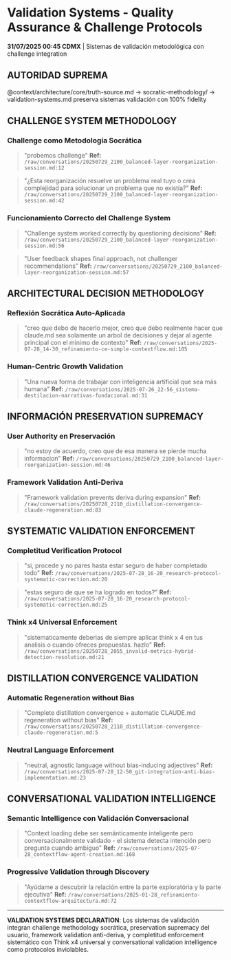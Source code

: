 # Validation Systems - Quality Assurance & Challenge Protocols

**31/07/2025 00:45 CDMX** | Sistemas de validación metodológica con challenge integration

## AUTORIDAD SUPREMA
@context/architecture/core/truth-source.md → socratic-methodology/ → validation-systems.md preserva sistemas validación con 100% fidelity

## CHALLENGE SYSTEM METHODOLOGY

### Challenge como Metodología Socrática
> "probemos challenge"
**Ref:** `/raw/conversations/20250729_2100_balanced-layer-reorganization-session.md:12`

> "¿Esta reorganización resuelve un problema real tuyo o crea complejidad para solucionar un problema que no existía?"
**Ref:** `/raw/conversations/20250729_2100_balanced-layer-reorganization-session.md:42`

### Funcionamiento Correcto del Challenge System
> "Challenge system worked correctly by questioning decisions"
**Ref:** `/raw/conversations/20250729_2100_balanced-layer-reorganization-session.md:56`

> "User feedback shapes final approach, not challenger recommendations"
**Ref:** `/raw/conversations/20250729_2100_balanced-layer-reorganization-session.md:57`

## ARCHITECTURAL DECISION METHODOLOGY

### Reflexión Socrática Auto-Aplicada
> "creo que debo de hacerlo mejor, creo que debo realmente hacer que claude.md sea solamente un arbol de decisiones y dejar al agente principal con el minimo de contexto"
**Ref:** `/raw/conversations/2025-07-28_14-30_refinamiento-ce-simple-contextflow.md:105`

### Human-Centric Growth Validation
> "Una nueva forma de trabajar con inteligencia artificial que sea más humana"
**Ref:** `/raw/conversations/2025-07-26_22-56_sistema-destilacion-narrativas-fundacional.md:31`

## INFORMACIÓN PRESERVATION SUPREMACY

### User Authority en Preservación
> "no estoy de acuerdo, creo que de esa manera se pierde mucha informacion"
**Ref:** `/raw/conversations/20250729_2100_balanced-layer-reorganization-session.md:46`

### Framework Validation Anti-Deriva
> "Framework validation prevents deriva during expansion"
**Ref:** `/raw/conversations/20250728_2110_distillation-convergence-claude-regeneration.md:83`

## SYSTEMATIC VALIDATION ENFORCEMENT

### Completitud Verification Protocol
> "si, procede y no pares hasta estar seguro de haber completado todo"
**Ref:** `/raw/conversations/2025-07-28_16-20_research-protocol-systematic-correction.md:20`

> "estas seguro de que se ha logrado en todos?"
**Ref:** `/raw/conversations/2025-07-28_16-20_research-protocol-systematic-correction.md:25`

### Think x4 Universal Enforcement
> "sistematicamente deberias de siempre aplicar think x 4 en tus analisis o cuando ofreces propuestas. hazlo"
**Ref:** `/raw/conversations/20250728_2055_invalid-metrics-hybrid-detection-resolution.md:21`

## DISTILLATION CONVERGENCE VALIDATION

### Automatic Regeneration without Bias
> "Complete distillation convergence + automatic CLAUDE.md regeneration without bias"
**Ref:** `/raw/conversations/20250728_2110_distillation-convergence-claude-regeneration.md:5`

### Neutral Language Enforcement
> "neutral, agnostic language without bias-inducing adjectives"
**Ref:** `/raw/conversations/2025-07-28_12-50_git-integration-anti-bias-implementation.md:23`

## CONVERSATIONAL VALIDATION INTELLIGENCE

### Semantic Intelligence con Validación Conversacional
> "Context loading debe ser semánticamente inteligente pero conversacionalmente validado - el sistema detecta intención pero pregunta cuando ambiguo"
**Ref:** `/raw/conversations/2025-07-28_contextflow-agent-creation.md:168`

### Progressive Validation through Discovery
> "Ayúdame a descubrir la relación entre la parte exploratória y la parte ejecutiva"
**Ref:** `/raw/conversations/2025-01-28_refinamiento-contextflow-arquitectura.md:72`

---

**VALIDATION SYSTEMS DECLARATION**: Los sistemas de validación integran challenge methodology socrática, preservation supremacy del usuario, framework validation anti-deriva, y completitud enforcement sistemático con Think x4 universal y conversational validation intelligence como protocolos inviolables.